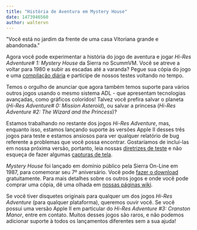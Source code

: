```yaml
---
title: "História de Aventura em Mystery House"
date: 1473946560
author: waltervn
---
```


"Você está no jardim da frente de uma casa Vitoriana grande e abandonada."

Agora você pode experimentar a história do jogo de aventura e jogar *Hi-Res Adventure# 1: Mystery House* da Sierra no ScummVM. Você se atreve a voltar para 1980 e subir as escadas até a varanda? Pegue sua cópia do jogo e uma [compilação diária](/downloads/#daily) e participe de nossos testes voltando no tempo.

Temos o orgulho de anunciar que agora também temos suporte para vários outros jogos usando o mesmo sistema ADL - que apresentam tecnologias avançadas, como gráficos coloridos! Talvez você prefira salvar o planeta (*Hi-Res Adventure# 0: Mission Asteroid*), ou salvar a princesa (*Hi-Res Adventure #2: The Wizard and the Princess*)?

Estamos trabalhando no restante dos jogos *Hi-Res Adventure*, mas, enquanto isso, estamos lançando suporte às versões Apple II desses três jogos para teste e estamos ansiosos para ver qualquer relatório de bug referente a problemas que você possa encontrar. Gostaríamos de incluí-las em nossa próxima versão, portanto, leia nossas [diretrizes de teste](http://wiki.scummvm.org/index.php/Release_Testing) e não esqueça de fazer algumas [capturas de tela](http://wiki.scummvm.org/index.php/Screenshots).

*Mystery House* foi lançado em domínio público pela Sierra On-Line em 1987, para comemorar seu 7º aniversário. Você pode [fazer o download](https://www.scummvm.org/games/#mysthous) gratuitamente. Para mais detalhes sobre os outros jogos e onde você pode comprar uma cópia, dê uma olhada em [nossas páginas wiki](http://wiki.scummvm.org/index.php/ADL).

Se você tiver disquetes originais para qualquer um dos jogos *Hi-Res Adventure* (para qualquer plataforma), queremos ouvir você. Se você possui uma versão Apple II em particular do *Hi-Res Adventure #3: Cranston Manor*, entre em contato. Muitos desses jogos são raros, e não podemos adicionar suporte à todos os lançamentos diferentes sem a sua ajuda!
